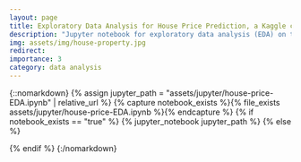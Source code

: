 ```yaml
---
layout: page
title: Exploratory Data Analysis for House Price Prediction, a Kaggle competition
description: "Jupyter notebook for exploratory data analysis (EDA) on the House Prices: Advanced Regression Techniques dataset from Kaggle."
img: assets/img/house-property.jpg
redirect: 
importance: 3
category: data analysis 
---
```


{::nomarkdown}
{% assign jupyter_path = "assets/jupyter/house-price-EDA.ipynb" | relative_url %}
{% capture notebook_exists %}{% file_exists assets/jupyter/house-price-EDA.ipynb %}{% endcapture %}
{% if notebook_exists == "true" %}
{% jupyter_notebook jupyter_path %}
{% else %}

{% endif %}
{:/nomarkdown}